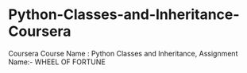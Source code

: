 # Python-Classes-and-Inheritance-Coursera
Coursera Course Name : Python Classes and Inheritance, Assignment Name:- WHEEL OF FORTUNE

